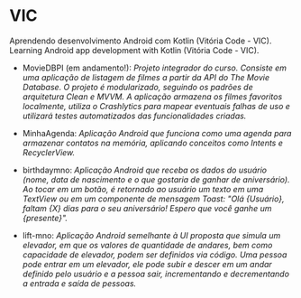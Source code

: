 # VIC
Aprendendo desenvolvimento Android com Kotlin (Vitória Code - VIC).
Learning Android app development with Kotlin (Vitória Code - VIC).

- MovieDBPI (em andamento!): <i> Projeto integrador do curso. Consiste em uma aplicação de listagem de filmes a partir da API do The Movie Database. O projeto é modularizado, seguindo os padrões de arquitetura Clean e MVVM. A aplicação armazena os filmes favoritos localmente, utiliza o Crashlytics para mapear eventuais falhas de uso e utilizará testes automatizados das funcionalidades criadas. </i>

- MinhaAgenda: <i> Aplicação Android que funciona como uma agenda para armazenar contatos na memória, aplicando conceitos como Intents e RecyclerView. </i>

- birthdaymno: <i> Aplicação Android que receba os dados do usuário (nome, data de nascimento e o que gostaria de ganhar de aniversário). Ao tocar em um botão, é retornado ao usuário um texto em uma TextView ou em um componente de mensagem Toast: "Olá {Usuário}, faltam {X} dias para o seu aniversário! Espero que você ganhe um {presente}". </i>

- lift-mno: <i>Aplicação Android semelhante à UI proposta que simula um elevador, em que os valores de quantidade de andares, bem como capacidade de elevador, podem ser definidos via código. Uma pessoa pode entrar em um elevador, ele pode subir e descer em um andar definido pelo usuário e a pessoa sair, incrementando e decrementando a entrada e saída de pessoas.</i>


